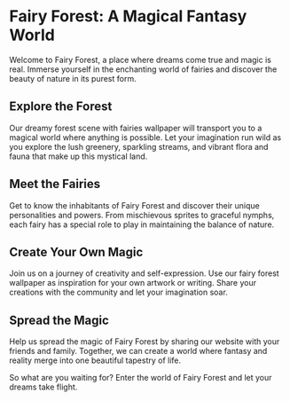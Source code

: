 <!--
Write me markdown content of website with wallpaper:

"A dreamy forest scene with fairies"

The header of the page should not be copy of the text but rather a real content of the website which is using this wallpaper.
-->

<!--font:Poppins-->

# Fairy Forest: A Magical Fantasy World

Welcome to Fairy Forest, a place where dreams come true and magic is real. Immerse yourself in the enchanting world of fairies and discover the beauty of nature in its purest form.

## Explore the Forest

Our dreamy forest scene with fairies wallpaper will transport you to a magical world where anything is possible. Let your imagination run wild as you explore the lush greenery, sparkling streams, and vibrant flora and fauna that make up this mystical land.

## Meet the Fairies

Get to know the inhabitants of Fairy Forest and discover their unique personalities and powers. From mischievous sprites to graceful nymphs, each fairy has a special role to play in maintaining the balance of nature.

## Create Your Own Magic

Join us on a journey of creativity and self-expression. Use our fairy forest wallpaper as inspiration for your own artwork or writing. Share your creations with the community and let your imagination soar.

## Spread the Magic

Help us spread the magic of Fairy Forest by sharing our website with your friends and family. Together, we can create a world where fantasy and reality merge into one beautiful tapestry of life.

So what are you waiting for? Enter the world of Fairy Forest and let your dreams take flight.
